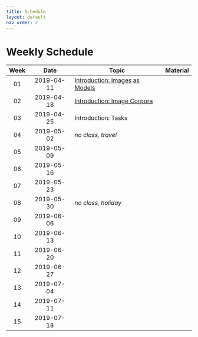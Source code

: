 ```yaml
---
title: Schedule
layout: default
nav_order: 2
---
```


# Weekly Schedule

| Week | Date | Topic  | Material |
|:------:|:------:|-----------|------|
01 | 2019-04-11 | [Introduction: Images as Models](https://github.com/compling-potsdam/sose19-pm1-pictures/blob/master/material/01)  |
02 | 2019-04-18 | [Introduction: Image Corpora](https://github.com/compling-potsdam/sose19-pm1-pictures/blob/master/material/02) |
03 | 2019-04-25 | Introduction: Tasks |
04 | 2019-05-02 | *no class, travel* |
05 | 2019-05-09 |  |
06 | 2019-05-16 |  |
07 | 2019-05-23 |  |
08 | 2019-05-30 | *no class, holiday* |
09 | 2019-06-06 |  |
10 | 2019-06-13 |  |
11 | 2019-06-20 |  |
12 | 2019-06-27 |  |
13 | 2019-07-04 |  |
14 | 2019-07-11 |  |
15 | 2019-07-18 |  |
